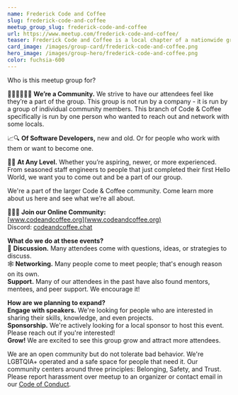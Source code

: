```yaml
---
name: Frederick Code and Coffee
slug: frederick-code-and-coffee
meetup_group_slug: frederick-code-and-coffee
url: https://www.meetup.com/frederick-code-and-coffee/
teaser: Frederick Code and Coffee is a local chapter of a nationwide group that aims to bring developers together to grow and make friends. The group meets at local coffee shops.
card_image: /images/group-card/frederick-code-and-coffee.png
hero_image: /images/group-hero/frederick-code-and-coffee.png
color: fuchsia-600
---
```

Who is this meetup group for?

🧑‍🤝‍🧑🧑‍🤝‍🧑 **We’re a Community.** We strive to have our attendees feel like they’re a part of the group. This group is not run by a company - it is run by a group of individual community members. This branch of Code & Coffee specifically is run by one person who wanted to reach out and network with some locals.

📈🔍 **Of Software Developers,** new and old. Or for people who work with them or want to become one.

🐣🐓 **At Any Level.** Whether you’re aspiring, newer, or more experienced. From seasoned staff engineers to people that just completed their first Hello World, we want you to come out and be a part of our group.

We're a part of the larger Code & Coffee community. Come learn more about us here and see what we're all about.

🧑‍🤝‍🧑 **Join our Online Community:**<br>
[www.codeandcoffee.org](www.codeandcoffee.org)<br>
Discord: [codeandcoffee.chat](codeandcoffee.chat)

**What do we do at these events?**<br>
💬 **Discussion.** Many attendees come with questions, ideas, or strategies to discuss.<br>
🕸 **Networking.** Many people come to meet people; that's enough reason on its own.<br>
**Support.** Many of our attendees in the past have also found mentors, mentees, and peer support. We encourage it!

**How are we planning to expand?**<br>
**Engage with speakers.** We're looking for people who are interested in sharing their skills, knowledge, and even projects.<br>
**Sponsorship.** We're actively looking for a local sponsor to host this event. Please reach out if you're interested!<br>
**Grow!** We are excited to see this group grow and attract more attendees.

We are an open community but do not tolerate bad behavior. We're LGBTQIA+ operated and a safe space for people that need it. Our community centers around three principles: Belonging, Safety, and Trust. Please report harassment over meetup to an organizer or contact email in our [Code of Conduct](https://www.newyorkcodeandcoffee.com/coc.html).
